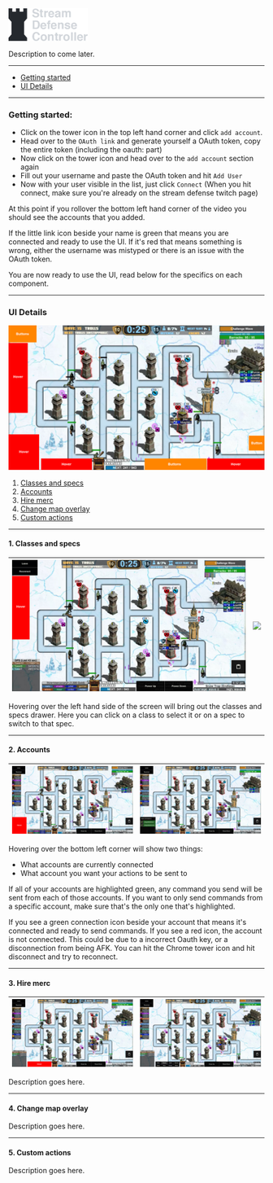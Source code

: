 <img src="readme-images/logo.png" width="156" heigh="64">

Description to come later.

----

* [Getting started]()
* [UI Details]()

----

### Getting started:

* Click on the tower icon in the top left hand corner and click `add account`.
* Head over to the `OAuth link` and generate yourself a OAuth token, copy the entire token (including the oauth: part)
* Now click on the tower icon and head over to the `add account` section again
* Fill out your username and paste the OAuth token and hit `Add User`
* Now with your user visible in the list, just click `Connect` (When you hit connect, make sure you're already on the stream defense twitch page)

At this point if you rollover the bottom left hand corner of the video you should see the accounts that you added. 

If the little link icon beside your name is green that means you are connected and ready to use the UI. If it's red that means something is wrong, either the username was mistyped or there is an issue with the OAuth token.

You are now ready to use the UI, read below for the specifics on each component.

----

### UI Details

![](readme-images/hovers.jpg)

1. [Classes and specs](#1-classes-and-specs)
2. [Accounts](#2-accounts)
3. [Hire merc](#3-hire-merc)
4. [Change map overlay](#4-change-map-overlay)
5. [Custom actions](#5-custom-actions)

----

#### 1. Classes and specs

|![](readme-images/classes-and-specs-hitarea.jpg)|![](readme-images/classes.gif)|
|---|---|

Hovering over the left hand side of the screen will bring out the classes and specs drawer. Here you can click on a class to select it or on a spec to switch to that spec.

----

#### 2. Accounts

|![](readme-images/accounts-hitarea.jpg)|![](readme-images/accounts-popout.jpg)|
|---|---|

Hovering over the bottom left corner will show two things:

* What accounts are currently connected
* What account you want your actions to be sent to

If all of your accounts are highlighted green, any command you send will be sent from each of those accounts. If you want to only send commands from a specific account, make sure that's the only one that's highlighted.

If you see a green connection icon beside your account that means it's connected and ready to send commands. If you see a red icon, the account is not connected. This could be due to a incorrect Oauth key, or a disconnection from being AFK. You can hit the Chrome tower icon and hit disconnect and try to reconnect.

----

#### 3. Hire merc

|![](readme-images/merc-hitarea.jpg)|![](readme-images/merc-popout.jpg)|
|---|---|

Description goes here.

----

#### 4. Change map overlay

Description goes here.

----

#### 5. Custom actions

Description goes here.